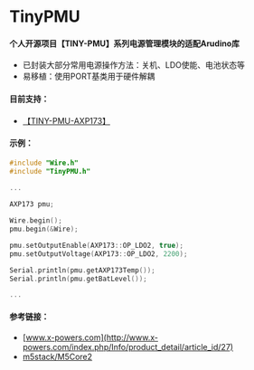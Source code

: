 # TinyPMU
#### 个人开源项目【TINY-PMU】系列电源管理模块的适配Arudino库

- 已封装大部分常用电源操作方法：关机、LDO使能、电池状态等
- 易移植：使用PORT基类用于硬件解耦

#### 目前支持：

- [【TINY-PMU-AXP173】](https://github.com/Forairaaaaa/TINY-PMU-AXP173)

#### 示例：

```cpp
#include "Wire.h"
#include "TinyPMU.h"

...
    
AXP173 pmu;

Wire.begin();
pmu.begin(&Wire);

pmu.setOutputEnable(AXP173::OP_LDO2, true);
pmu.setOutputVoltage(AXP173::OP_LDO2, 2200);

Serial.println(pmu.getAXP173Temp());
Serial.println(pmu.getBatLevel());

...
```

#### 参考链接：

- [www.x-powers.com](http://www.x-powers.com/index.php/Info/product_detail/article_id/27)
- [m5stack/M5Core2](https://github.com/m5stack/M5Core2)

